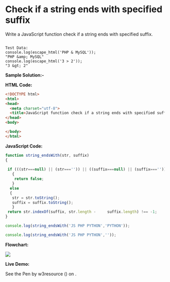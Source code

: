 # Check if a string ends with specified suffix

Write a JavaScript function check if a string ends with specified suffix.

```

Test Data:
console.log(escape_html('PHP & MySQL')); 
"PHP &amp; MySQL"
console.log(escape_html('3 > 2'));
"3 &gt; 2"
```

**Sample Solution:-**

**HTML Code:**

```html
<!DOCTYPE html>
<html>
<head>
  <meta charset="utf-8">
  <title>JavaScript function check if a string ends with specified suffix</title>
</head>
<body>

</body>
</html>

```

**JavaScript Code:**

```js
function string_endsWith(str, suffix) 
{
 
 if (((str===null) || (str==='')) || ((suffix===null) || (suffix==='')))
   {
    return false;
   }
  else
  {     
   str = str.toString();
   suffix = suffix.toString();
   }
 return str.indexOf(suffix, str.length -     suffix.length) !== -1;
}

console.log(string_endsWith('JS PHP PYTHON','PYTHON'));

console.log(string_endsWith('JS PHP PYTHON',''));

```

**Flowchart:**

![](https://www.w3resource.com/w3r_images/javascript-string-exercise-30.png)  

**Live Demo:**

<section class="expand-codepen"><p data-height="380" data-theme-id="0" data-slug-hash="jGLepN" data-default-tab="js,result" data-user="w3resource" data-embed-version="2" data-pen-title="JavaScript - common-editor-exercises" data-editable="true" class="codepen">See the Pen by w3resource () on .</p><codepen></codepen></section>